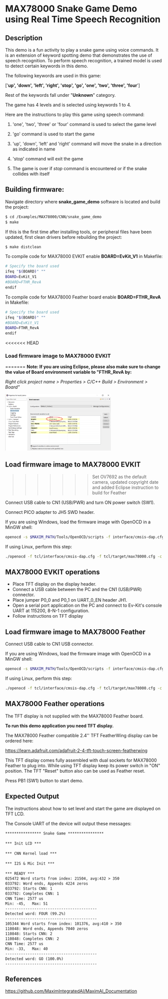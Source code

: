 # MAX78000 Snake Game Demo using Real Time Speech Recognition

## Description

This demo is a fun activity to play a snake game using voice commands. It is an extension of keyword spotting demo that demonstrates the use of speech recognition. 
To perform speech recognition, a trained model is used to detect certain keywords in this demo.

The following keywords are used in this game:

 ['**up', 'down', 'left', 'right', 'stop', 'go', 'one', 'two', 'three', 'four**']

Rest of the keywords fall under "**Unknown**" category.

The game has 4 levels and is selected using keywords 1 to 4. 

Here are the instructions to play this game using speech command:  

1. 'one', 'two', 'three' or 'four' command is used to select the game level

2. 'go' command is used to start the game

3. 'up', 'down', 'left' and 'right' command will move the snake in a direction as indicated in name

4. 'stop' command will exit the game

5. The game is over if *stop* command is encountered or if the snake collides with itself

## Building firmware:

Navigate directory where **snake_game_demo** software is located and build the project:

```bash
$ cd /Examples/MAX78000/CNN/snake_game_demo
$ make
```

If this is the first time after installing tools, or peripheral files have been updated, first clean drivers before rebuilding the project: 

```bash
$ make distclean
```

To compile code for MAX78000 EVKIT enable **BOARD=EvKit_V1** in Makefile:

```bash
# Specify the board used
ifeq "$(BOARD)" ""
BOARD=EvKit_V1
#BOARD=FTHR_RevA
endif
```

To compile code for MAX78000 Feather board enable **BOARD=FTHR_RevA** in Makefile:

```bash
# Specify the board used
ifeq "$(BOARD)" ""
#BOARD=EvKit_V1
BOARD=FTHR_RevA
endif
```

<<<<<<< HEAD
### Load firmware image to MAX78000 EVKIT
=======
**Note: If you are using Eclipse, please also make sure to change the value of Board environment variable to "FTHR_RevA by:**

*Right click project name > Properties > C/C++ Build > Environment > Board"*

<img src="Resources/eclipse_board.png" style="zoom:33%;" />



## Load firmware image to MAX78000 EVKIT
>>>>>>> Set OV7692 as the default camera, updated copyright date and added Eclipse instruction to build for Feather

Connect USB cable to CN1 (USB/PWR) and turn ON power switch (SW1).

Connect PICO adapter to JH5 SWD header.

If you are using Windows, load the firmware image with OpenOCD in a MinGW shell:

```bash
openocd -s $MAXIM_PATH/Tools/OpenOCD/scripts -f interface/cmsis-dap.cfg -f target/max78000.cfg -c "program build/MAX78000.elf reset exit"
```

If using Linux, perform this step:

```bash
./openocd -f tcl/interface/cmsis-dap.cfg -f tcl/target/max78000.cfg -c "program build/MAX78000.elf verify reset exit"
```

## MAX78000 EVKIT operations

*   Place TFT display on the display header.
*   Connect a USB cable between the PC and the CN1 (USB/PWR) connector.
*   Place jumper P0\_0 and P0\_1 on UART\_0\_EN header JH1.
*   Open a serial port application on the PC and connect to Ev-Kit's console UART at 115200, 8-N-1 configuration.
*   Follow instructions on TFT display

## Load firmware image to MAX78000 Feather

Connect USB cable to CN1 USB connector.

If you are using Windows, load the firmware image with OpenOCD in a MinGW shell:

```bash
openocd -s $MAXIM_PATH/Tools/OpenOCD/scripts -f interface/cmsis-dap.cfg -f target/max78000.cfg -c "program build/MAX78000.elf reset exit"
```

If using Linux, perform this step:

```bash
./openocd -f tcl/interface/cmsis-dap.cfg -f tcl/target/max78000.cfg -c "program build/MAX78000.elf verify reset exit"
```

## MAX78000 Feather operations

The TFT display is not supplied with the MAX78000 Feather board.

**To run this demo application you need TFT display.**

The MAX78000 Feather compatible 2.4'' TFT FeatherWing display can be ordered here:

https://learn.adafruit.com/adafruit-2-4-tft-touch-screen-featherwing

This TFT display comes fully assembled with dual sockets for MAX78000 Feather to plug into.
While using TFT display keep its power switch in "ON" position. The TFT "Reset" button also can be used as Feather reset. 

Press PB1 (SW1) button to start demo.

## Expected Output
The instructions about how to set level and start the game are displayed on TFT LCD.  

The Console UART of the device will output these messages:

```
**************** Snake Game ****************

*** Init LCD ***

*** CNN Kernel load ***

*** I2S & Mic Init ***

*** READY ***
025472 Word starts from index: 21504, avg:432 > 350 
033792: Word ends, Appends 4224 zeros 
033792: Starts CNN: 1
033792: Completes CNN: 1
CNN Time: 2577 us
Min: -45,   Max: 51 
----------------------------------------- 
Detected word: FOUR (99.2%)
----------------------------------------- 
105344 Word starts from index: 101376, avg:410 > 350 
110848: Word ends, Appends 7040 zeros 
110848: Starts CNN: 2
110848: Completes CNN: 2
CNN Time: 2577 us
Min: -33,   Max: 40 
----------------------------------------- 
Detected word: GO (100.0%)
----------------------------------------- 
```

## References

https://github.com/MaximIntegratedAI/MaximAI_Documentation
